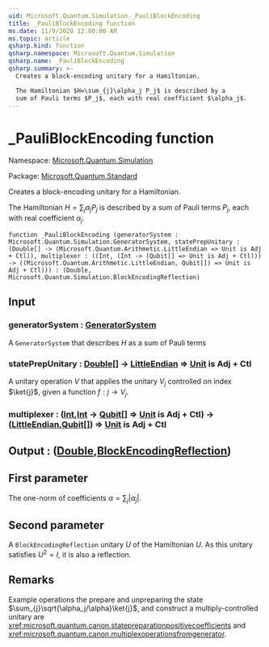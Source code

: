 ```yaml
---
uid: Microsoft.Quantum.Simulation._PauliBlockEncoding
title: _PauliBlockEncoding function
ms.date: 11/9/2020 12:00:00 AM
ms.topic: article
qsharp.kind: function
qsharp.namespace: Microsoft.Quantum.Simulation
qsharp.name: _PauliBlockEncoding
qsharp.summary: >-
  Creates a block-encoding unitary for a Hamiltonian.

  The Hamiltonian $H=\sum_{j}\alpha_j P_j$ is described by a
  sum of Pauli terms $P_j$, each with real coefficient $\alpha_j$.
---
```


# _PauliBlockEncoding function

Namespace: [Microsoft.Quantum.Simulation](xref:Microsoft.Quantum.Simulation)

Package: [Microsoft.Quantum.Standard](https://nuget.org/packages/Microsoft.Quantum.Standard)


Creates a block-encoding unitary for a Hamiltonian.The Hamiltonian $H=\sum_{j}\alpha_j P_j$ is described by asum of Pauli terms $P_j$, each with real coefficient $\alpha_j$.

```qsharp
function _PauliBlockEncoding (generatorSystem : Microsoft.Quantum.Simulation.GeneratorSystem, statePrepUnitary : (Double[] -> (Microsoft.Quantum.Arithmetic.LittleEndian => Unit is Adj + Ctl)), multiplexer : ((Int, (Int -> (Qubit[] => Unit is Adj + Ctl))) -> ((Microsoft.Quantum.Arithmetic.LittleEndian, Qubit[]) => Unit is Adj + Ctl))) : (Double, Microsoft.Quantum.Simulation.BlockEncodingReflection)
```


## Input

### generatorSystem : [GeneratorSystem](xref:Microsoft.Quantum.Simulation.GeneratorSystem)

A `GeneratorSystem` that describes $H$ as a sum of Pauli terms


### statePrepUnitary : [Double](xref:microsoft.quantum.lang-ref.double)[] -> [LittleEndian](xref:Microsoft.Quantum.Arithmetic.LittleEndian) => [Unit](xref:microsoft.quantum.lang-ref.unit)  is Adj + Ctl

A unitary operation $V$ that applies the unitary $V_j$ controlled on index $\ket{j}$,given a function $f: j\rightarrow V_j$.


### multiplexer : ([Int](xref:microsoft.quantum.lang-ref.int),[Int](xref:microsoft.quantum.lang-ref.int) -> [Qubit](xref:microsoft.quantum.lang-ref.qubit)[] => [Unit](xref:microsoft.quantum.lang-ref.unit)  is Adj + Ctl) -> ([LittleEndian](xref:Microsoft.Quantum.Arithmetic.LittleEndian),[Qubit](xref:microsoft.quantum.lang-ref.qubit)[]) => [Unit](xref:microsoft.quantum.lang-ref.unit)  is Adj + Ctl





## Output : ([Double](xref:microsoft.quantum.lang-ref.double),[BlockEncodingReflection](xref:Microsoft.Quantum.Simulation.BlockEncodingReflection))

## First parameterThe one-norm of coefficients $\alpha=\sum_{j}|\alpha_j|$.## Second parameterA `BlockEncodingReflection` unitary $U$ of the Hamiltonian $U$. As this unitarysatisfies $U^2 = I$, it is also a reflection.

## Remarks

Example operations the prepare and unpreparing the state $\sum_{j}\sqrt{\alpha_j/\alpha}\ket{j}$,and construct a multiply-controlled unitary are<xref:microsoft.quantum.canon.statepreparationpositivecoefficients> and<xref:microsoft.quantum.canon.multiplexoperationsfromgenerator>.